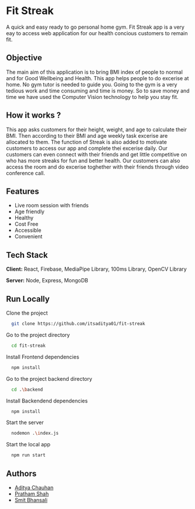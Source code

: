 # Fit Streak

A quick and easy ready to go personal home gym. Fit Streak app is a very eay to access web application for our health concious customers to remain fit.

## Objective

The main aim of this application is to bring BMI index of people to normal and for Good Wellbeing and Health. This app helps people to do excerise at home. No gym tutor is needed to guide you. Going to the gym is a very tedious work and time consuming and time is money. So to save money and time we have used the Computer Vision technology to help you stay fit.

## How it works ?

This app asks customers for their height, weight, and age to calculate their BMI. Then according to their BMI and age weekly task excerise are allocated to them. The function of Streak is also added to motivate customers to access our app and complete thei excerise daily. Our customers can even connect with their friends and get little competitive on who has more streaks for fun and better health. Our customers can also access the room and do excerise toghether with their friends through video conference call.

## Features

- Live room session with friends
- Age friendly
- Healthy
- Cost Free
- Accessible
- Convenient

## Tech Stack

**Client:** React, Firebase, MediaPipe Library, 100ms Library, OpenCV Library

**Server:** Node, Express, MongoDB

## Run Locally

Clone the project

```bash
  git clone https://github.com/itsaditya01/fit-streak
```

Go to the project directory

```bash
  cd fit-streak
```

Install Frontend dependencies

```bash
  npm install
```

Go to the project backend directory

```bash
  cd .\backend
```

Install Backendend dependencies

```bash
  npm install
```

Start the server

```bash
  nodemon .\index.js
```

Start the local app

```bash
  npm run start
```

## Authors

- [Aditya Chauhan](https://github.com/itsaditya01)
- [Pratham Shah](https://github.com/smitbhansali)
- [Smit Bhansali](https://github.com/smitbhansali)
